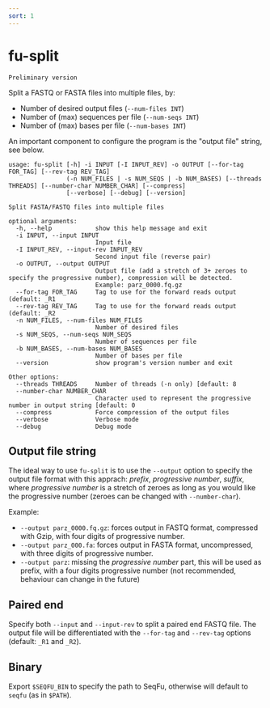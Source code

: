 ```yaml
---
sort: 1
---
```

# fu-split

```note
Preliminary version
```

Split a FASTQ or FASTA files into multiple files, by:
* Number of desired output files (`--num-files INT`)
* Number of (max) sequences per file (`--num-seqs INT`)
* Number of (max) bases per file (`--num-bases INT`)

An important component to configure the program is the "output file" string, see below.

```text
usage: fu-split [-h] -i INPUT [-I INPUT_REV] -o OUTPUT [--for-tag FOR_TAG] [--rev-tag REV_TAG]
                (-n NUM_FILES | -s NUM_SEQS | -b NUM_BASES) [--threads THREADS] [--number-char NUMBER_CHAR] [--compress]
                [--verbose] [--debug] [--version]

Split FASTA/FASTQ files into multiple files

optional arguments:
  -h, --help            show this help message and exit
  -i INPUT, --input INPUT
                        Input file
  -I INPUT_REV, --input-rev INPUT_REV
                        Second input file (reverse pair)
  -o OUTPUT, --output OUTPUT
                        Output file (add a stretch of 3+ zeroes to specify the progressive number), compression will be detected.
                        Example: parz_0000.fq.gz
  --for-tag FOR_TAG     Tag to use for the forward reads output (default: _R1
  --rev-tag REV_TAG     Tag to use for the forward reads output (default: _R2
  -n NUM_FILES, --num-files NUM_FILES
                        Number of desired files
  -s NUM_SEQS, --num-seqs NUM_SEQS
                        Number of sequences per file
  -b NUM_BASES, --num-bases NUM_BASES
                        Number of bases per file
  --version             show program's version number and exit

Other options:
  --threads THREADS     Number of threads (-n only) [default: 8
  --number-char NUMBER_CHAR
                        Character used to represent the progressive number in output string [default: 0
  --compress            Force compression of the output files
  --verbose             Verbose mode
  --debug               Debug mode
```

## Output file string

The ideal way to use `fu-split` is to use the `--output` option to specify the output file format
with this apprach: *prefix*, *progressive number*, *suffix*, where *progressive number* is a stretch
of zeroes as long as you would like the progressive number (zeroes can be changed with `--number-char`).

Example:

* `--output parz_0000.fq.gz`: forces output in FASTQ format, compressed with Gzip, with four digits of progressive number.
* `--output parz_000.fa`: forces output in FASTA format, uncompressed, with three digits of progressive number.
* `--output parz`: missing the *progressive number* part, this will be used as prefix, with a four digits progressive number (not recommended, behaviour can change in the future)

## Paired end

Specify both `--input` and `--input-rev` to split a paired end FASTQ file. The output file will be differentiated
with the `--for-tag` and `--rev-tag` options (default: `_R1` and `_R2`).

## Binary

Export `$SEQFU_BIN` to specify the path to SeqFu, otherwise will default to `seqfu` (as in `$PATH`).
